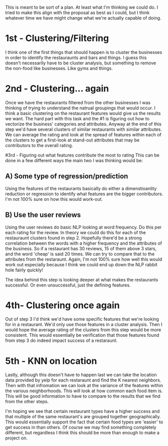 This is meant to be sort of a plan. At least what I'm thinking we could do.
I tried to make this align with the proposal as best as I could, but I think
whatever time we have might change what we're actually capable of doing. 

# 1st - Clustering/Filtering
I think one of the first things that should happen is to cluster the businesses
in order to identify the restauraunts and bars and things. I guess this doesn't
necessarily have to be cluster analysis, but something to remove the non-food
like businesses. Like gyms and things.

# 2nd - Clustering... again
Once we have the restaurants filtered from the other businesses I was thinking
of trying to understand the natrual groupings that would occur. I think a basic
clustering on the restaurant features would give us the results we want. The hard
part with this task and the #1 is figuring out how to vectorize the business'
categories and attributes. Anyway at the end of this step we'd have several clusters
of similar restaurants with similar attributes. We can average the rating and look 
at the spread of features within each of the clusters to get a first-look at stand-out 
attributes that may be contributors to the overall rating.

#3rd - Figuring out what features contribute the most to rating
This can be done in a few different ways the main two I was thinking would be:
## A) Some type of regression/prediction
Using the features of the restaurants basically do either a dimenstioanlity reduction
or regression to identify what features are the bigger contributors. I'm not 100%
sure on how this would work-out.
## B) Use the user reviews 
Using the user reviews do basic NLP looking at word frequency. Do this per each rating
for the review. In theory we could do this for each of the restauraunt clusters found
in step 2. Hopefully there'd be a strong correlation between the words with a higher 
frequency and the attributes of the business. So if a restaurant has 30 reviews, 15 of them
above 3 stars, and the word 'cheap' is said 20 times. We can try to compare that to the
attributes from the restaraunt. Again, I'm not 100% sure how well this would work out
especially because I think we could end up down the NLP rabbit hole fairly quickly!

The idea behind this step is looking deeper at what makes the restaurants successful. Or even
unsuccessful, just the defining features.

# 4th- Clustering once again
Out of step 3 I'd think we'd have some specific features that we're looking for in 
a restaurant. We'd only use those features in a cluster analysis. Then I would hope the 
average rating of the clusters from this step would be more consistent. This would essentially
be verification that those features found from step 3 do indeed impact success of a restaraunt.

# 5th - KNN on location
Lastly, although this doesn't have to happen last we can take the location data provided by yelp
for each restaraunt and find the K nearest neighbors. Then with that infromation we can look at 
the variance of the features within the various neighborhoods. This will look at how common each
food item is. This will be good information to have to compare to the results that we find from
the other steps. 

I'm hoping we see that certain restaurant types have a higher success and that
multiple of the same restaurant's are grouped together geographically. This would essentially 
support the fact that certain food types are 'easier' to get success in than others. Of course
we may find something completely different, but regardless I think this should be more than enough
to make a project on.
